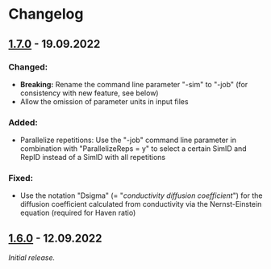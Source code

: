 # Changelog

<!--- 
CHANGELOG STYLE GUIDE

Use the following change categories for each release (in that order):
###Changed : for changes in existing functionality
###Added   : for new functionality
###Removed : for removed functionality
###Fixed   : for bug fixes

Describe changes in imperative, e.g. "modify exception handling for ..."

Prefix breaking changes with **Breaking:** (and list them before other changes)

Syntax for links to issues (or pull requests):
([#1](https://github.com/phi-hein/VHoppAS/issues/1))
--->

## [1.7.0] - 19.09.2022

### Changed:
- **Breaking:** Rename the command line parameter "-sim" to "-job" (for consistency with new feature, see below)
- Allow the omission of parameter units in input files

### Added:
- Parallelize repetitions: Use the "-job" command line parameter in combination with "ParallelizeReps = y" to select a certain SimID and RepID instead of a SimID with all repetitions

### Fixed:
- Use the notation "Dsigma" (= "_conductivity diffusion coefficient_") for the diffusion coefficient calculated from conductivity via the Nernst-Einstein equation (required for Haven ratio)

## [1.6.0] - 12.09.2022

_Initial release._

<!--- List of links to releases: --->
[1.7.0]: https://github.com/phi-hein/VHoppAS/releases/tag/v1.7.0
[1.6.0]: https://github.com/phi-hein/VHoppAS/releases/tag/v1.6.0
